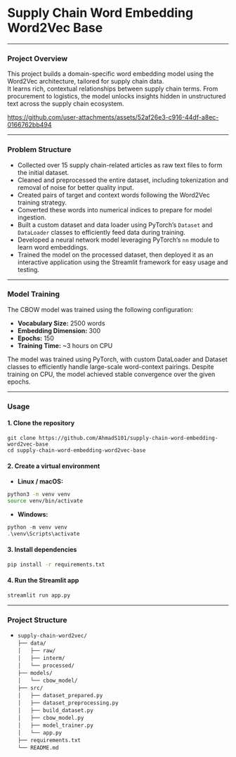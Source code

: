 # Supply Chain Word Embedding Word2Vec Base
---
### Project Overview

This project builds a domain-specific word embedding model using the Word2Vec architecture, tailored for supply chain data.  
It learns rich, contextual relationships between supply chain terms. From procurement to logistics, the model unlocks insights hidden in unstructured text across the supply chain ecosystem.

https://github.com/user-attachments/assets/52af26e3-c916-44df-a8ec-0166762bb494


---
### Problem Structure
- Collected over 15 supply chain-related articles as raw text files to form the initial dataset.  
- Cleaned and preprocessed the entire dataset, including tokenization and removal of noise for better quality input.  
- Created pairs of target and context words following the Word2Vec training strategy.  
- Converted these words into numerical indices to prepare for model ingestion.  
- Built a custom dataset and data loader using PyTorch’s `Dataset` and `DataLoader` classes to efficiently feed data during training.  
- Developed a neural network model leveraging PyTorch’s `nn` module to learn word embeddings.  
- Trained the model on the processed dataset, then deployed it as an interactive application using the Streamlit framework for easy usage and testing.
  
---
### Model Training
The CBOW model was trained using the following configuration:
- **Vocabulary Size:** 2500 words  
- **Embedding Dimension:** 300  
- **Epochs:** 150  
- **Training Time:** ~3 hours on CPU  

The model was trained using PyTorch, with custom DataLoader and Dataset classes to efficiently handle large-scale word-context pairings. Despite training on CPU, the model achieved stable convergence over the given epochs.

---
### Usage
#### 1. Clone the repository
```
git clone https://github.com/AhmadS101/supply-chain-word-embedding-word2vec-base
cd supply-chain-word-embedding-word2vec-base
```
#### 2. Create a virtual environment
- **Linux / macOS:**
```bash
python3 -m venv venv
source venv/bin/activate
```
- **Windows:**
```powershell
python -m venv venv
.\venv\Scripts\activate
```
#### 3. Install dependencies
```bash
pip install -r requirements.txt
```
#### 4. Run the Streamlit app
```python
streamlit run app.py
```
---
### Project Structure
- `supply-chain-word2vec/`  
`├── data/`  
`│   ├── raw/`  
`│   ├── interm/`  
`│   └── processed/`  
`├── models/`  
`│   └── cbow_model/`  
`├── src/`  
`│   ├── dataset_prepared.py`  
`│   ├── dataset_preprocessing.py`  
`│   ├── build_dataset.py`  
`│   ├── cbow_model.py`  
`│   ├── model_trainer.py`  
`│   └── app.py`  
`├── requirements.txt`  
`└── README.md`
